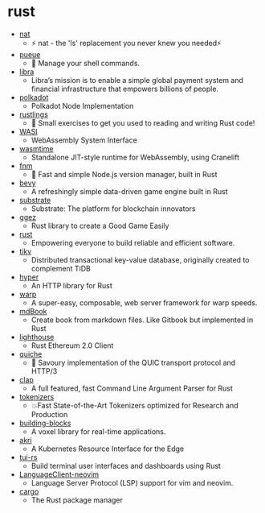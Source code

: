 # rust
- [nat](https://github.com/willdoescode/nat)
  - ⚡️ nat - the 'ls' replacement you never knew you needed⚡️
- [pueue](https://github.com/Nukesor/pueue)
  - 🌠 Manage your shell commands.
- [libra](https://github.com/libra/libra)
  - Libra’s mission is to enable a simple global payment system and financial infrastructure that empowers billions of people.
- [polkadot](https://github.com/paritytech/polkadot)
  - Polkadot Node Implementation
- [rustlings](https://github.com/rust-lang/rustlings)
  - 🦀 Small exercises to get you used to reading and writing Rust code!
- [WASI](https://github.com/WebAssembly/WASI)
  - WebAssembly System Interface
- [wasmtime](https://github.com/bytecodealliance/wasmtime)
  - Standalone JIT-style runtime for WebAssembly, using Cranelift
- [fnm](https://github.com/Schniz/fnm)
  - 🚀 Fast and simple Node.js version manager, built in Rust
- [bevy](https://github.com/bevyengine/bevy)
  - A refreshingly simple data-driven game engine built in Rust
- [substrate](https://github.com/paritytech/substrate)
  - Substrate: The platform for blockchain innovators
- [ggez](https://github.com/ggez/ggez)
  - Rust library to create a Good Game Easily
- [rust](https://github.com/rust-lang/rust)
  - Empowering everyone to build reliable and efficient software.
- [tikv](https://github.com/tikv/tikv)
  - Distributed transactional key-value database, originally created to complement TiDB
- [hyper](https://github.com/hyperium/hyper)
  - An HTTP library for Rust
- [warp](https://github.com/seanmonstar/warp)
  - A super-easy, composable, web server framework for warp speeds.
- [mdBook](https://github.com/rust-lang/mdBook)
  - Create book from markdown files. Like Gitbook but implemented in Rust
- [lighthouse](https://github.com/sigp/lighthouse)
  - Rust Ethereum 2.0 Client
- [quiche](https://github.com/cloudflare/quiche)
  - 🥧 Savoury implementation of the QUIC transport protocol and HTTP/3
- [clap](https://github.com/clap-rs/clap)
  - A full featured, fast Command Line Argument Parser for Rust
- [tokenizers](https://github.com/huggingface/tokenizers)
  - 💥Fast State-of-the-Art Tokenizers optimized for Research and Production
- [building-blocks](https://github.com/bonsairobo/building-blocks)
  - A voxel library for real-time applications.
- [akri](https://github.com/deislabs/akri)
  - A Kubernetes Resource Interface for the Edge
- [tui-rs](https://github.com/fdehau/tui-rs)
  - Build terminal user interfaces and dashboards using Rust
- [LanguageClient-neovim](https://github.com/autozimu/LanguageClient-neovim)
  - Language Server Protocol (LSP) support for vim and neovim.
- [cargo](https://github.com/rust-lang/cargo)
  - The Rust package manager
